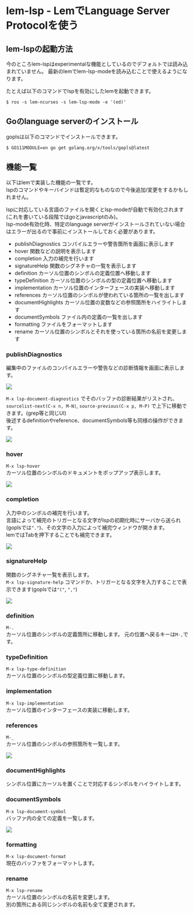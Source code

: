 # lem-lsp - LemでLanguage Server Protocolを使う

## lem-lspの起動方法

今のところlem-lspはexperimentalな機能としているのでデフォルトでは読み込まれていません。
最新のlemでlem-lsp-modeを読み込むことで使えるようになります。

たとえば以下のコマンドでlspを有効にしたlemを起動できます。

```
$ ros -s lem-ncurses -s lem-lsp-mode -e '(ed)'
```

## Goのlanguage serverのインストール

goplsは以下のコマンドでインストールできます。

```
$ GO111MODULE=on go get golang.org/x/tools/gopls@latest
```

## 機能一覧

以下はlemで実装した機能の一覧です。  
lspのコマンドやキーバインドは暫定的なものなので今後追加/変更をするかもしれません。

lspに対応している言語のファイルを開くとlsp-modeが自動で有効化されます(これを書いている段階ではgoとjavascriptのみ)。  
lsp-mode有効化時、特定のlanguage serverがインストールされていない場合はエラーが出るので事前にインストールしておく必要があります。

- publishDiagnostics
  コンパイルエラーや警告箇所を画面に表示します
- hover
  関数などの説明を表示します
- completion
  入力の補完を行います
- signatureHelp
  関数のシグネチャの一覧を表示します
- definition
  カーソル位置のシンボルの定義位置へ移動します
- typeDefinition
  カーソル位置のシンボルの型の定義位置へ移動します
- implementation
  カーソル位置のインターフェースの実装へ移動します
- references
  カーソル位置のシンボルが使われている箇所の一覧を出します
- documentHighlights
  カーソル位置の変数などの参照箇所をハイライトします
- documentSymbols
  ファイル内の定義の一覧を出します
- formatting
  ファイルをフォーマットします
- rename
  カーソル位置のシンボルとそれを使っている箇所の名前を変更します

### publishDiagnostics
編集中のファイルのコンパイルエラーや警告などの診断情報を画面に表示します。

![](screenshots/screenshot-diagnostics.png)

`M-x lsp-document-diagnostics` でそのバッファの診断結果がリストされ、`sourcelist-next(C-x n, M-N)`, `source-previous(C-x p, M-P)` で上下に移動できます。(grep等と同じUI)  
後述するdefinitionやreference、documentSymbols等も同様の操作ができます。

![](screenshots/screenshot-diagnostics-command.png)

### hover
`M-x lsp-hover`  
カーソル位置のシンボルのドキュメントをポップアップ表示します。

![](screenshots/screenshot-hover.png)

### completion
入力中のシンボルの補完を行います。  
言語によって補完のトリガーとなる文字がlspの初期化時にサーバから送られ(goplsでは`"."`)、その文字の入力によって補完ウィンドウが開きます。  
lemではTabを押下することでも補完できます。

![](screenshots/screenshot-completion.png)

### signatureHelp
関数のシグネチャ一覧を表示します。  
`M-x lsp-signature-help` コマンドか、トリガーとなる文字を入力することで表示できます(goplsでは`"("`, `","`)

![](screenshots/screenshot-signature-help.png)

### definition
`M-.`  
カーソル位置のシンボルの定義箇所に移動します。
元の位置へ戻るキーは`M-,`です。

### typeDefinition
`M-x lsp-type-definition`  
カーソル位置のシンボルの型定義位置に移動します。

### implementation
`M-x lsp-implementation`  
カーソル位置のインターフェースの実装に移動します。

### references
`M-_`  
カーソル位置のシンボルの参照箇所を一覧します。

![](screenshots/screenshot-reference.png)

### documentHighlights
シンボル位置にカーソルを置くことで対応するシンボルをハイライトします。

### documentSymbols
`M-x lsp-document-symbol`  
バッファ内の全ての定義を一覧します。

![](screenshots/screenshot-document-symbol.png)

### formatting
`M-x lsp-document-format`  
現在のバッファをフォーマットします。

### rename
`M-x lsp-rename`  
カーソル位置のシンボルの名前を変更します。  
別の箇所にある同じシンボルの名前も全て変更されます。
